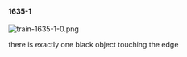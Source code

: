 #### 1635-1
![train-1635-1-0.png](https://github.com/lil-lab/nlvr/raw/master/nlvr/train/images/33/train-1635-1-0.png "train-1635-1-0.png")

there is exactly one black object touching the edge